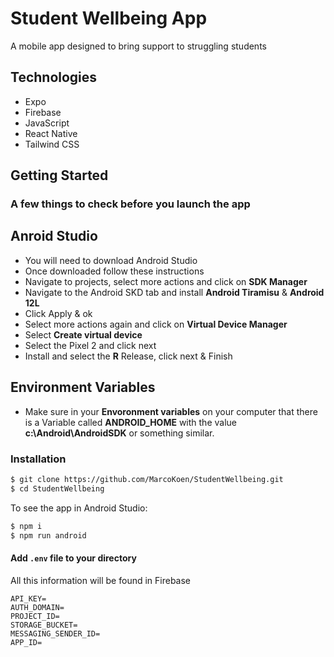 # Student Wellbeing App

A mobile app designed to bring support to struggling students

## Technologies

- Expo
- Firebase
- JavaScript
- React Native
- Tailwind CSS

## Getting Started

### A few things to check before you launch the app
## Anroid Studio
- You will need to download Android Studio
- Once downloaded follow these instructions 
- Navigate to projects, select more actions and click on **SDK Manager**
- Navigate to the Android SKD tab and install **Android Tiramisu** & **Android 12L**
- Click Apply & ok
- Select more actions again and click on **Virtual Device Manager**
- Select **Create virtual device**
- Select the Pixel 2 and click next
- Install and select the **R** Release, click next & Finish
  
  
## Environment Variables
- Make sure in your **Envoronment variables** on your computer that there is a Variable called **ANDROID_HOME** with the value **c:\Android\AndroidSDK** or something similar.

### Installation

```bash
$ git clone https://github.com/MarcoKoen/StudentWellbeing.git
$ cd StudentWellbeing
```

To see the app in Android Studio:
```bash
$ npm i
$ npm run android
```

#### Add `.env` file to your directory
All this information will be found in Firebase
```
API_KEY= 
AUTH_DOMAIN= 
PROJECT_ID= 
STORAGE_BUCKET= 
MESSAGING_SENDER_ID= 
APP_ID=
```

